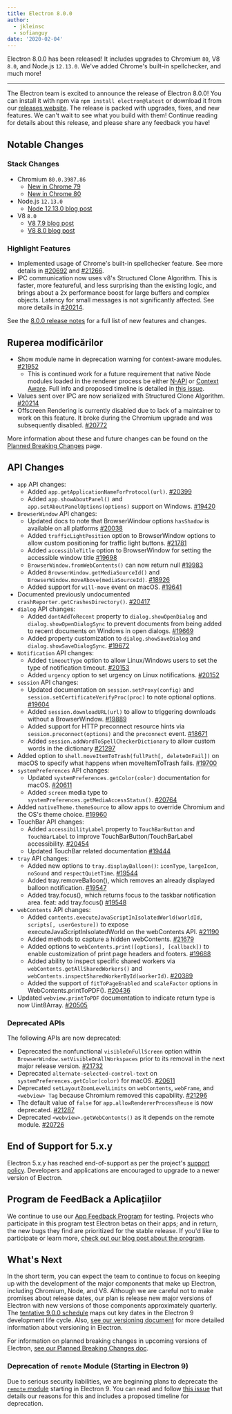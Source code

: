 ```yaml
---
title: Electron 8.0.0
author:
  - jkleinsc
  - sofianguy
date: '2020-02-04'
---
```


Electron 8.0.0 has been released! It includes upgrades to Chromium `80`, V8 `8.0`, and Node.js `12.13.0`. We've added Chrome's built-in spellchecker, and much more!

---

The Electron team is excited to announce the release of Electron 8.0.0! You can install it with npm via `npm install electron@latest` or download it from our [releases website](https://electronjs.org/releases/stable). The release is packed with upgrades, fixes, and new features. We can't wait to see what you build with them! Continue reading for details about this release, and please share any feedback you have!

## Notable Changes

### Stack Changes
* Chromium `80.0.3987.86`
    * [New in Chrome 79](https://developers.google.com/web/updates/2019/12/nic79)
    * [New in Chrome 80](https://chromereleases.googleblog.com/2020/02/stable-channel-update-for-desktop.html)
* Node.js `12.13.0`
    * [Node 12.13.0 blog post](https://nodejs.org/en/blog/release/v12.13.0/)
* V8 `8.0`
    * [V8 7.9 blog post](https://v8.dev/blog/v8-release-79)
    * [V8 8.0 blog post](https://v8.dev/blog/v8-release-80)

### Highlight Features
* Implemented usage of Chrome's built-in spellchecker feature. See more details in [#20692](https://github.com/electron/electron/pull/20692) and [#21266](https://github.com/electron/electron/pull/21266).
* IPC communication now uses v8's Structured Clone Algorithm. This is faster, more featureful, and less surprising than the existing logic, and brings about a 2x performance boost for large buffers and complex objects. Latency for small messages is not significantly affected. See more details in [#20214](https://github.com/electron/electron/pull/20214).

See the [8.0.0 release notes](https://github.com/electron/electron/releases/tag/v8.0.0) for a full list of new features and changes.

## Ruperea modificărilor

* Show module name in deprecation warning for context-aware modules. [#21952](https://github.com/electron/electron/pull/21952)
    * This is continued work for a future requirement that native Node modules loaded in the renderer process be either [N-API](https://nodejs.org/api/n-api.html) or [Context Aware](https://nodejs.org/api/addons.html#addons_context_aware_addons). Full info and proposed timeline is detailed in [this issue](https://github.com/electron/electron/issues/18397).
* Values sent over IPC are now serialized with Structured Clone Algorithm.  [#20214](https://github.com/electron/electron/pull/20214)
* Offscreen Rendering is currently disabled due to lack of a maintainer to work on this feature.  It broke during the Chromium upgrade and was subsequently disabled. [#20772](https://github.com/electron/electron/issues/20772)

More information about these and future changes can be found on the [Planned Breaking Changes](https://github.com/electron/electron/blob/master/docs/breaking-changes.md) page.

## API Changes
* `app` API changes:
    * Added `app.getApplicationNameForProtocol(url)`. [#20399](https://github.com/electron/electron/pull/20399)
    * Added `app.showAboutPanel()` and `app.setAboutPanelOptions(options)` support on Windows. [#19420](https://github.com/electron/electron/pull/19420)
* `BrowserWindow` API changes:
    * Updated docs to note that BrowserWindow options `hasShadow` is available on all platforms [#20038](https://github.com/electron/electron/pull/20038)
    * Added `trafficLightPosition` option to BrowserWindow options to allow custom positioning for traffic light buttons. [#21781](https://github.com/electron/electron/pull/21781)
    * Added `accessibleTitle` option to BrowserWindow for setting the accessible window title [#19698](https://github.com/electron/electron/pull/19698)
    * `BrowserWindow.fromWebContents()` can now return null [#19983](https://github.com/electron/electron/pull/19983)
    * Added `BrowserWindow.getMediaSourceId()` and `BrowserWindow.moveAbove(mediaSourceId)`. [#18926](https://github.com/electron/electron/pull/18926)
    * Added support for `will-move` event on macOS. [#19641](https://github.com/electron/electron/pull/19641)
* Documented previously undocumented `crashReporter.getCrashesDirectory()`. [#20417](https://github.com/electron/electron/pull/20417)
* `dialog` API changes:
    * Added `dontAddToRecent` property to `dialog.showOpenDialog` and `dialog.showOpenDialogSync` to prevent documents from being added to recent documents on Windows in open dialogs. [#19669](https://github.com/electron/electron/pull/19669)
    * Added property customization to `dialog.showSaveDialog` and `dialog.showSaveDialogSync`. [#19672](https://github.com/electron/electron/pull/19672)
* `Notification` API changes:
    * Added `timeoutType` option to allow Linux/Windows users to set the type of notification timeout. [#20153](https://github.com/electron/electron/pull/20153)
    * Added `urgency`  option to set urgency on Linux notifications. [#20152](https://github.com/electron/electron/pull/20152)
* `session` API changes:
    * Updated documentation on `session.setProxy(config)` and `session.setCertificateVerifyProc(proc)` to note optional options. [#19604](https://github.com/electron/electron/pull/19604)
    * Added `session.downloadURL(url)` to allow to triggering downloads without a BrowserWindow. [#19889](https://github.com/electron/electron/pull/19889)
    * Added support for HTTP preconnect resource hints via `session.preconnect(options)` and the `preconnect` event. [#18671](http://github.com/electron/electron/pull/18671)
    * Added `session.addWordToSpellCheckerDictionary` to allow custom words in the dictionary [#21297](http://github.com/electron/electron/pull/21297)
* Added option to `shell.moveItemToTrash(fullPath[, deleteOnFail])` on macOS to specify what happens when moveItemToTrash fails. [#19700](https://github.com/electron/electron/pull/19700)
* `systemPreferences` API changes:
    * Updated `systemPreferences.getColor(color)` documentation for macOS. [#20611](https://github.com/electron/electron/pull/20611)
    * Added `screen` media type to `systemPreferences.getMediaAccessStatus()`. [#20764](https://github.com/electron/electron/pull/20764)
* Added `nativeTheme.themeSource` to allow apps to override Chromium and the OS's theme choice. [#19960](https://github.com/electron/electron/pull/19960)
* TouchBar API changes:
    * Added `accessibilityLabel` property to `TouchBarButton` and `TouchBarLabel` to improve TouchBarButton/TouchBarLabel accessibility. [#20454](https://github.com/electron/electron/pull/20454)
    * Updated TouchBar related documentation [#19444](https://github.com/electron/electron/pull/19444)
* `tray` API changes:
    * Added new options to `tray.displayBalloon()`: `iconType`, `largeIcon`, `noSound` and `respectQuietTime`. [#19544](https://github.com/electron/electron/pull/19544)
    * Added tray.removeBalloon(), which removes an already displayed balloon notification. [#19547](https://github.com/electron/electron/pull/19547)
    * Added tray.focus(), which returns focus to the taskbar notification area. feat: add tray.focus() [#19548](https://github.com/electron/electron/pull/19548)
* `webContents` API changes:
    * Added `contents.executeJavaScriptInIsolatedWorld(worldId, scripts[, userGesture])` to expose executeJavaScriptInIsolatedWorld on the webContents API. [#21190](https://github.com/electron/electron/pull/21190)
    * Added methods to capture a hidden webContents. [#21679](https://github.com/electron/electron/pull/21679)
    * Added options to `webContents.print([options], [callback])` to enable customization of print page headers and footers. [#19688](https://github.com/electron/electron/pull/19688)
    * Added ability to inspect specific shared workers via `webContents.getAllSharedWorkers()` and `webContents.inspectSharedWorkerById(workerId)`. [#20389](https://github.com/electron/electron/pull/20389)
    * Added the support of `fitToPageEnabled` and `scaleFactor` options in WebContents.printToPDF(). [#20436](https://github.com/electron/electron/pull/20436)
* Updated `webview.printToPDF` documentation to indicate return type is now Uint8Array. [#20505](https://github.com/electron/electron/pull/20505)

### Deprecated APIs
The following APIs are now deprecated:
* Deprecated the nonfunctional `visibleOnFullScreen` option within `BrowserWindow.setVisibleOnAllWorkspaces` prior to its removal in the next major release version. [#21732](https://github.com/electron/electron/pull/21732)
* Deprecated `alternate-selected-control-text` on `systemPreferences.getColor(color)` for macOS. [#20611](https://github.com/electron/electron/pull/20611)
* Deprecated `setLayoutZoomLevelLimits` on `webContents`, `webFrame`, and `<webview> Tag` because Chromium removed this capability. [#21296](https://github.com/electron/electron/pull/21296)
* The default value of `false` for `app.allowRendererProcessReuse` is now deprecated. [#21287](https://github.com/electron/electron/pull/21287)
* Deprecated `<webview>.getWebContents()` as it depends on the remote module. [#20726](https://github.com/electron/electron/pull/20726)

## End of Support for 5.x.y

Electron 5.x.y has reached end-of-support as per the project's [support policy](https://electronjs.org/docs/tutorial/support#supported-versions). Developers and applications are encouraged to upgrade to a newer version of Electron.

## Program de FeedBack a Aplicațiilor

We continue to use our [App Feedback Program](https://electronjs.org/blog/app-feedback-program) for testing. Projects who participate in this program test Electron betas on their apps; and in return, the new bugs they find are prioritized for the stable release. If you'd like to participate or learn more, [check out our blog post about the program](https://electronjs.org/blog/app-feedback-program).

## What's Next

In the short term, you can expect the team to continue to focus on keeping up with the development of the major components that make up Electron, including Chromium, Node, and V8. Although we are careful not to make promises about release dates, our plan is release new major versions of Electron with new versions of those components approximately quarterly. The [tentative 9.0.0 schedule](https://electronjs.org/docs/tutorial/electron-timelines) maps out key dates in the Electron 9 development life cycle. Also, [see our versioning document](https://electronjs.org/docs/tutorial/electron-versioning) for more detailed information about versioning in Electron.

For information on planned breaking changes in upcoming versions of Electron, [see our Planned Breaking Changes doc](https://github.com/electron/electron/blob/master/docs/breaking-changes.md).

### Deprecation of `remote` Module (Starting in Electron 9)
Due to serious security liabilities, we are beginning plans to deprecate the [`remote` module](https://www.electronjs.org/docs/api/remote) starting in Electron 9. You can read and follow [this issue](https://github.com/electron/electron/issues/21408) that details our reasons for this and includes a proposed timeline for deprecation.
